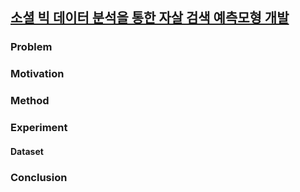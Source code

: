 ## [소셜 빅 데이터 분석을 통한 자살 검색 예측모형 개발](https://repository.kihasa.re.kr/bitstream/201002/10613/1/%eb%b3%b4%ea%b1%b4%eb%b3%b5%ec%a7%80%ed%8f%ac%eb%9f%bc.2013.08.N202_08.pdf)

### Problem


### Motivation

### Method

### Experiment
#### Dataset


### Conclusion